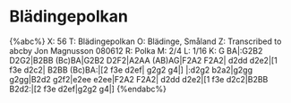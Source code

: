 # Blädingepolkan

{%abc%}
X: 56
T: Blädingepolkan
O: Blädinge, Småland
Z: Transcribed to abcby Jon Magnusson 080612
R: Polka
M: 2/4
L: 1/16
K: G
BA|:G2B2 D2G2|B2BB (Bc)BA|G2B2 D2F2|A2AA (AB)AG|F2A2 F2A2|
d2dd d2e2|[1 f3e d2c2| B2BB (Bc)BA:|[2 f3e d2ef| g2g2 g4|]
|:d2g2 b2a2|g2gg g2gg|B2d2 g2f2|e2ee e2ee|F2A2 F2A2|
d2dd d2e2|[1 f3e d2c2|B2BB B2d2:|[2 f3e d2ef|g2g2 g4|]
{%endabc%}

